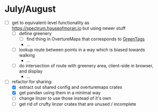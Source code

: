 # July/August

* [ ] get to equivalent-level functionality as https://spectrum.houseofmoran.io but using newer stuff
    * [ ] define greenery
        * [ ] find thing in OvertureMaps that corresponds to [GreenTags](https://github.com/mikemoraned/spectrum/blob/main/app/service/builder/src/filter.rs#L7)
        * ...
    * [ ] lookup route between points in a way which is biased towards walking
        * ...
    * [ ] do intersection of route with greenery area, client-side in browser, and display
        * ...

* [ ] refactor for sharing:
    * [x] extract out shared config and overturemaps crates
    * [x] get pandan using them in a minimal way
    * [ ] change linzer to use those instead of it's own
    * [ ] get rid of crufty linzer crates that are unused / incomplete